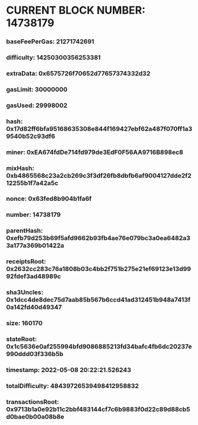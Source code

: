 # CURRENT BLOCK NUMBER: 14738179

### baseFeePerGas: 21271742691
### difficulty: 14250300356253381
### extraData: 0x6575726f70652d77657374332d32
### gasLimit: 30000000
### gasUsed: 29998002
### hash: 0x17d82ff6bfa95168635308e844f169427ebf62a487f070ff1a39540b52c93df6
### miner: 0xEA674fdDe714fd979de3EdF0F56AA9716B898ec8
### mixHash: 0xb4865568c23a2cb269c3f3df26fb8dbfb6af9004127dde2f212255b1f7a42a5c
### nonce: 0x63fed8b904b1fa6f
### number: 14738179
### parentHash: 0xefb79d253b69f5afd9662b93fb4ae76e079bc3a0ea6482a33a177a369b01422a
### receiptsRoot: 0x2632cc283c76a1808b03c4bb2f751b275e21ef69123e13d9992fdef3ad48989c
### sha3Uncles: 0x1dcc4de8dec75d7aab85b567b6ccd41ad312451b948a7413f0a142fd40d49347
### size: 160170
### stateRoot: 0x1c5636e0af255994bfd9086885213fd34bafc4fb6dc20237e990ddd03f336b5b
### timestamp: 2022-05-08 20:22:21.526243
### totalDifficulty: 48439726539498412958832
### transactionsRoot: 0x9713b1a0e92b11c2bbf483144cf7c6b9883f0d22c89d88cb5d0bae0b00a08b8e
